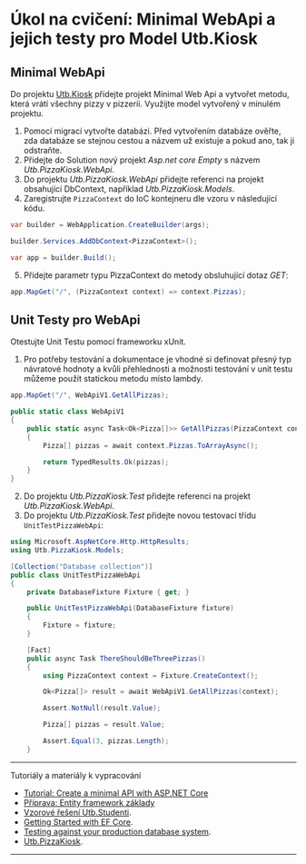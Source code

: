 # Úkol na cvičení: Minimal WebApi a jejich testy pro Model Utb.Kiosk

## Minimal WebApi

Do projektu [Utb.Kiosk](https://github.com/ekral/FAI/tree/master/AF/src/Utb.PizzaKiosk) přidejte projekt Minimal Web Api a vytvořet metodu, která vrátí všechny pizzy v pizzerii. Využijte model vytvořený v minulém projektu.

1) Pomocí migrací vytvořte databázi. Před vytvořením databáze ověřte, zda databáze se stejnou cestou a názvem už existuje a pokud ano, tak ji odstraňte.
2) Přidejte do Solution nový projekt *Asp.net core Empty* s názvem *Utb.PizzaKiosk.WebApi*.
3) Do projektu *Utb.PizzaKiosk.WebApi* přidejte referenci na projekt obsahující DbContext, například *Utb.PizzaKiosk.Models*.
4) Zaregistrujte `PizzaContext` do IoC kontejneru dle vzoru v následující kódu.

```csharp
var builder = WebApplication.CreateBuilder(args);

builder.Services.AddDbContext<PizzaContext>();

var app = builder.Build();
```

5) Přidejte parametr typu PizzaContext do metody obsluhující dotaz *GET*:

```csharp
app.MapGet("/", (PizzaContext context) => context.Pizzas);
```

## Unit Testy pro WebApi

Otestujte Unit Testu pomocí frameworku xUnit.

1) Pro potřeby testování a dokumentace je vhodné si definovat přesný typ návratové hodnoty a kvůli přehlednosti a možnosti testování v unit testu můžeme použít statickou metodu místo lambdy.

```csharp
app.MapGet("/", WebApiV1.GetAllPizzas);

public static class WebApiV1
{
    public static async Task<Ok<Pizza[]>> GetAllPizzas(PizzaContext context)
    {
        Pizza[] pizzas = await context.Pizzas.ToArrayAsync();

        return TypedResults.Ok(pizzas);
    }
}
```
2) Do projektu *Utb.PizzaKiosk.Test* přidejte referenci na projekt *Utb.PizzaKiosk.WebApi*.
3) Do projektu *Utb.PizzaKiosk.Test* přidejte novou testovací třídu `UnitTestPizzaWebApi`:

```csharp
using Microsoft.AspNetCore.Http.HttpResults;
using Utb.PizzaKiosk.Models;

[Collection("Database collection")]
public class UnitTestPizzaWebApi
{
    private DatabaseFixture Fixture { get; }

    public UnitTestPizzaWebApi(DatabaseFixture fixture)
    {
        Fixture = fixture;
    }

    [Fact]
    public async Task ThereShouldBeThreePizzas()
    {
        using PizzaContext context = Fixture.CreateContext();

        Ok<Pizza[]> result = await WebApiV1.GetAllPizzas(context);

        Assert.NotNull(result.Value);

        Pizza[] pizzas = result.Value;

        Assert.Equal(3, pizzas.Length);
    }
```

---
Tutoriály a materiály k vypracování

- [Tutorial: Create a minimal API with ASP.NET Core](https://learn.microsoft.com/en-us/aspnet/core/tutorials/min-web-api?view=aspnetcore-7.0&tabs=visual-studio)
- [Příprava: Entity framework základy](https://github.com/ekral/FAI/blob/master/AF/Priprava/01_EF_zaklady.md)
- [Vzorové řešení Utb.Studenti](https://github.com/ekral/FAI/tree/master/AF/src/Utb.Studenti).
- [Getting Started with EF Core](https://learn.microsoft.com/en-us/ef/core/get-started/overview/first-app?tabs=netcore-cli).
- [Testing against your production database system](https://learn.microsoft.com/en-us/ef/core/testing/testing-with-the-database).
- [Utb.PizzaKiosk](https://github.com/ekral/FAI/tree/master/AF/src/Utb.PizzaKiosk).
---
  
